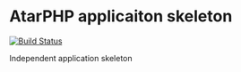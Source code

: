 # AtarPHP applicaiton skeleton

[![Build Status](https://travis-ci.org/atarphp/skeleton.svg?branch=master)](https://travis-ci.org/atarphp/skeleton)

Independent application skeleton
